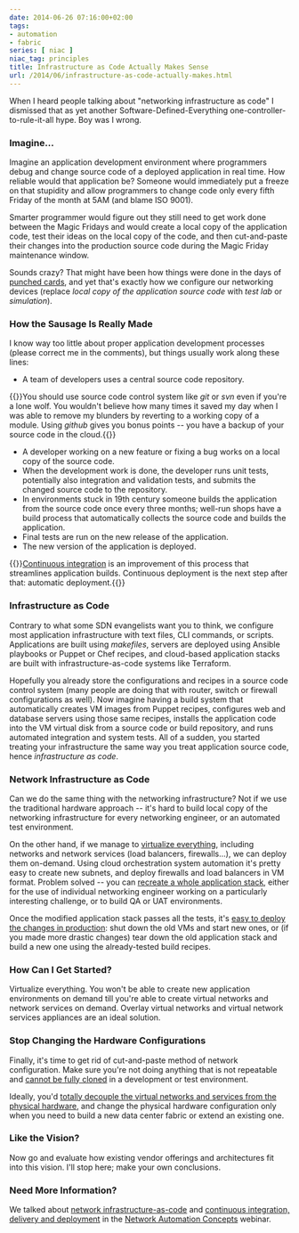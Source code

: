 ```yaml
---
date: 2014-06-26 07:16:00+02:00
tags:
- automation
- fabric
series: [ niac ]
niac_tag: principles
title: Infrastructure as Code Actually Makes Sense
url: /2014/06/infrastructure-as-code-actually-makes.html
---
```

When I heard people talking about "networking infrastructure as code" I dismissed that as yet another Software-Defined-Everything one-controller-to-rule-it-all hype. Boy was I wrong.
<!--more-->
### Imagine...

Imagine an application development environment where programmers debug and change source code of a deployed application in real time. How reliable would that application be? Someone would immediately put a freeze on that stupidity and allow programmers to change code only every fifth Friday of the month at 5AM (and blame ISO 9001).

Smarter programmer would figure out they still need to get work done between the Magic Fridays and would create a local copy of the application code, test their ideas on the local copy of the code, and then cut-and-paste their changes into the production source code during the Magic Friday maintenance window.

Sounds crazy? That might have been how things were done in the days of [punched cards](http://en.wikipedia.org/wiki/Punched_card), and yet that's exactly how we configure our networking devices (replace *local copy of the application source code* with *test lab* or *simulation*).

### How the Sausage Is Really Made

I know way too little about proper application development processes (please correct me in the comments), but things usually work along these lines:

-   A team of developers uses a central source code repository.

{{<note info>}}You should use source code control system like *git* or *svn* even if you're a lone wolf. You wouldn't believe how many times it saved my day when I was able to remove my blunders by reverting to a working copy of a module. Using *github* gives you bonus points -- you have a backup of your source code in the cloud.{{</note>}}

-   A developer working on a new feature or fixing a bug works on a local copy of the source code.
-   When the development work is done, the developer runs unit tests, potentially also integration and validation tests, and submits the changed source code to the repository.
-   In environments stuck in 19th century someone builds the application from the source code once every three months; well-run shops have a build process that automatically collects the source code and builds the application.
-   Final tests are run on the new release of the application.
-   The new version of the application is deployed.

{{<note info>}}[Continuous integration](http://en.wikipedia.org/wiki/Continuous_integration) is an improvement of this process that streamlines application builds. Continuous deployment is the next step after that: automatic deployment.{{</note>}}

### Infrastructure as Code

Contrary to what some SDN evangelists want you to think, we configure most application infrastructure with text files, CLI commands, or scripts. Applications are built using *makefiles*, servers are deployed using Ansible playbooks or Puppet or Chef recipes, and cloud-based application stacks are built with infrastructure-as-code systems like Terraform.

Hopefully you already store the configurations and recipes in a source code control system (many people are doing that with router, switch or firewall configurations as well). Now imagine having a build system that automatically creates VM images from Puppet recipes, configures web and database servers using those same recipes, installs the application code into the VM virtual disk from a source code or build repository, and runs automated integration and system tests. All of a sudden, you started treating your infrastructure the same way you treat application source code, hence *infrastructure as code*.

### Network Infrastructure as Code

Can we do the same thing with the networking infrastructure? Not if we use the traditional hardware approach -- it's hard to build local copy of the networking infrastructure for every networking engineer, or an automated test environment.

On the other hand, if we manage to [virtualize everything](http://blog.ipspace.net/2013/04/virtual-appliance-performance-is.html), including networks and network services (load balancers, firewalls...), we can deploy them on-demand. Using cloud orchestration system automation it's pretty easy to create new subnets, and deploy firewalls and load balancers in VM format. Problem solved -- you can [recreate a whole application stack](http://blog.ipspace.net/2013/05/simplify-your-disaster-recovery-with.html), either for the use of individual networking engineer working on a particularly interesting challenge, or to build QA or UAT environments.

Once the modified application stack passes all the tests, it's [easy to deploy the changes in production](http://blog.ipspace.net/2013/11/typical-enterprise-application.html): shut down the old VMs and start new ones, or (if you made more drastic changes) tear down the old application stack and build a new one using the already-tested build recipes.

### How Can I Get Started?

Virtualize everything. You won't be able to create new application environments on demand till you're able to create virtual networks and network services on demand. Overlay virtual networks and virtual network services appliances are an ideal solution.

### Stop Changing the Hardware Configurations

Finally, it's time to get rid of cut-and-paste method of network configuration. Make sure you're not doing anything that is not repeatable and [cannot be fully cloned](http://blog.ipspace.net/2014/04/puppet-is-tool-devops-is-lifestyle.html) in a development or test environment.

Ideally, you'd [totally decouple the virtual networks and services from the physical hardware](http://blog.ipspace.net/2011/12/decouple-virtual-networking-from.html), and change the physical hardware configuration only when you need to build a new data center fabric or extend an existing one.

### Like the Vision?

Now go and evaluate how existing vendor offerings and architectures fit into this vision. I'll stop here; make your own conclusions.

### Need More Information?

We talked about [network infrastructure-as-code](https://my.ipspace.net/bin/list?id=AutConcepts#NIAC) and [continuous integration, delivery and deployment](https://my.ipspace.net/bin/list?id=AutConcepts#CICD) in the [Network Automation Concepts](https://www.ipspace.net/Network_Automation_Concepts) webinar.
